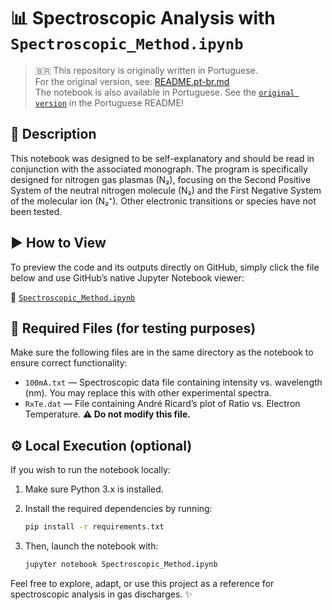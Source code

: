 # 📊 Spectroscopic Analysis with `Spectroscopic_Method.ipynb`

> 🇧🇷 This repository is originally written in Portuguese.  
> For the original version, see: [README.pt-br.md](README.pt-br.md)  
> The notebook is also available in Portuguese. See the [`original version`](./Metodo_Espectroscopico.ipynb) in the Portuguese README!

## 📘 Description

This notebook was designed to be self-explanatory and should be read in conjunction with the associated monograph. The program is specifically designed for nitrogen gas plasmas (N₂), focusing on the Second Positive System of the neutral nitrogen molecule (N₂) and the First Negative System of the molecular ion (N₂⁺). Other electronic transitions or species have not been tested.

## ▶️ How to View

To preview the code and its outputs directly on GitHub, simply click the file below and use GitHub’s native Jupyter Notebook viewer:

🔗 [`Spectroscopic_Method.ipynb`](./Spectroscopic_Method.ipynb)

## 📁 Required Files (for testing purposes)

Make sure the following files are in the same directory as the notebook to ensure correct functionality:

- `100mA.txt` — Spectroscopic data file containing intensity vs. wavelength (nm). You may replace this with other experimental spectra.
- `RxTe.dat` — File containing André Ricard’s plot of Ratio vs. Electron Temperature.  **⚠️ Do not modify this file.**

## ⚙️ Local Execution (optional)

If you wish to run the notebook locally:

1. Make sure Python 3.x is installed.
2. Install the required dependencies by running:

   ```bash
   pip install -r requirements.txt

3. Then, launch the notebook with:

   ```bash
   jupyter notebook Spectroscopic_Method.ipynb

Feel free to explore, adapt, or use this project as a reference for spectroscopic analysis in gas discharges. ✨

